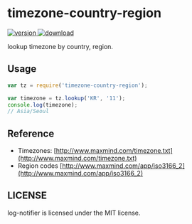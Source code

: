 # timezone-country-region

[![version](https://img.shields.io/npm/v/timezone-country-region.svg) ![download](https://img.shields.io/npm/dm/timezone-country-region.svg)](https://www.npmjs.com/package/timezone-country-region)

lookup timezone by country, region.

## Usage

```javascript
var tz = require('timezone-country-region');

var timezone = tz.lookup('KR', '11');
console.log(timezone);
// Asia/Seoul


```


## Reference

* Timezones: [http://www.maxmind.com/timezone.txt](http://www.maxmind.com/timezone.txt)
* Region codes [http://www.maxmind.com/app/iso3166_2](http://www.maxmind.com/app/iso3166_2)

## LICENSE

log-notifier is licensed under the MIT license.